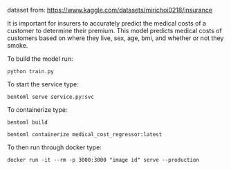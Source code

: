 dataset from: https://www.kaggle.com/datasets/mirichoi0218/insurance

It is important for insurers to accurately predict the medical costs of a customer to determine their premium.
This model predicts medical costs of customers based on where they live, sex, age, bmi, and whether or not they smoke.

To build the model run:

	python train.py

To start the service type:

	bentoml serve service.py:svc

To containerize type:

	bentoml build

	bentoml containerize medical_cost_regressor:latest

To then run through docker type:

	docker run -it --rm -p 3000:3000 "image id" serve --production
